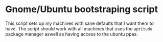 # Gnome/Ubuntu bootstraping script

This script sets up my machines with sane defaults that I want them to have.
The script should work with all machines that uses the `aptitude` package manager
aswell as having access to the ubuntu ppas.
